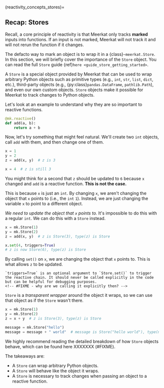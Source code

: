 (reactivity_concepts_stores)=

## Recap: Stores

Recall, a core principle of reactivity is that Meerkat only tracks **marked** inputs into functions. If an input is not marked, Meerkat will not track it and will not rerun the function if it changes.

The defacto way to mark an object is to wrap it in a {class}`~meerkat.Store`. In this section, we will briefly cover the importance of the `Store` object. You can read the full `Store` guide {ref}`here <guide_store_getting_started>`.

A `Store` is a special object provided by Meerkat that can be used to wrap arbitrary Python objects such as primitive types (e.g., `int`, `str`, `list`, `dict`, etc.), third-party objects (e.g., {py:class}`pandas.DataFrame`, `pathlib.Path`), and even our own custom objects. `Store` objects make it possible for Meerkat to track changes to Python objects.

Let's look at an example to understand why they are so important to reactive functions.

```python
@mk.reactive()
def add(a, b):
    return a + b
```

Now, let's try something that might feel natural. We'll create two `int` objects, call `add` with them, and then change one of them.

```python
x = 1
y = 2
z = add(x, y)  # z is 3

x = 4  # z is still 3
```

You might think for a second that `z` should be updated to `6` because `x` changed and `add` is a reactive function. **This is not the case.**

This is because `x` is just an `int`. By changing `x`, we aren't changing the object that `x` points to (i.e., the `int` `1`). Instead, we are just changing the variable `x` to point to a different object.

_We need to update the object that `x` points to._ It's impossible to do this with a regular `int`. We can do this with a `Store` instead.

```python
x = mk.Store(1)
y = mk.Store(2)
z = add(x, y)  # z is Store(3), type(z) is Store

x.set(4, triggers=True)
# z is now Store(6), type(z) is Store
```

By calling `set()` on `x`, we are changing the object that `x` points to. This is what allows `z` to be updated.

```{note}
`triggers=True` is an optional argument to `Store.set()` to trigger the reactive chain. It should never be called explicitly in the code but can be helpful for debugging purposes.
<!-- #FIXME - why are we calling it explicitly then? -->
```

`Store` is a _transparent wrapper_ around the object it wraps, so we can use that object as if the `Store` wasn't there.

```python
x = mk.Store(1)
y = mk.Store(2)
z = x + y  # z is Store(3), type(z) is Store

message = mk.Store("hello")
message = message + " world"  # message is Store("hello world"), type(message) is Store
```

We highly recommend reading the detailed breakdown of how `Store` objects behave, which can be found here XXXXXXX (#FIXME).

The takeaways are:

- A `Store` can wrap arbitrary Python objects.
- A `Store` will behave like the object it wraps.
- A `Store` is necessary to track changes when passing an object to a reactive function.
